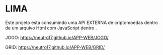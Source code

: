 # LIMA
Este projeto esta consumindo uma API EXTERNA de criptomoedas dentro de um arquivo Html com JavaScript dentro .


JOGO: https://neutro17.github.io/APP-WEB/JOGO/


GRID:  https://neutro17.github.io/APP-WEB/GRID/
